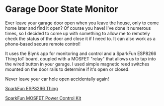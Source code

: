 # Garage Door State Monitor

Ever leave your garage door open when you leave the house, only to come home later and find it open? Of course you have! I've done it numerous times, so I decided to come up with something to allow me to remotely check the status of the door and close it if I need to. It can also work as a phone-based secure remote control! 

It uses the Blynk app for monitoring and control and a SparkFun ESP8266 Thing IoT board, coupled with a MOSFET "relay" that allows us to tap into the wired button in your garage. I used simple magnetic reed switches mounted on the door rails to determine if it's open or closed. 

Never leave your car hole open accidentally again!


[SparkFun ESP8266 Thing](https://www.sparkfun.com/products/13231)

[SparkFun MOSFET Power Control Kit](https://www.sparkfun.com/products/12959)